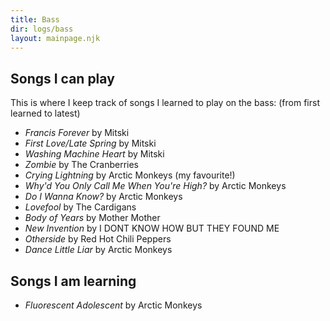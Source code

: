 ```yaml
---
title: Bass
dir: logs/bass
layout: mainpage.njk
---
```


## Songs I can play

This is where I keep track of songs I learned to play on the bass: (from first learned to latest)
- *Francis Forever* by Mitski
- *First Love/Late Spring* by Mitski
- *Washing Machine Heart* by Mitski
- *Zombie* by The Cranberries
- *Crying Lightning* by Arctic Monkeys (my favourite!)
- *Why'd You Only Call Me When You're High?* by Arctic Monkeys
- *Do I Wanna Know?* by Arctic Monkeys
- *Lovefool* by The Cardigans
- *Body of Years* by Mother Mother
- *New Invention* by I DONT KNOW HOW BUT THEY FOUND ME
- *Otherside* by Red Hot Chili Peppers
- *Dance Little Liar* by Arctic Monkeys

## Songs I am learning

- *Fluorescent Adolescent* by Arctic Monkeys